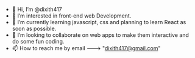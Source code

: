 - 👋 Hi, I’m @dixith417 
- 👀 I’m interested in front-end web Development.
- 🌱 I’m currently learning javascript, css and planning to learn React as soon as possible. 
- 💞️ I’m looking to collaborate on web apps to make them interactive and do some fun coding.
- 📫 How to reach me by email ---> "dixith417@gmail.com"

<!---
dixith417/dixith417 is a ✨ special ✨ repository because its `README.md` (this file) appears on your GitHub profile.
You can click the Preview link to take a look at your changes.
--->
